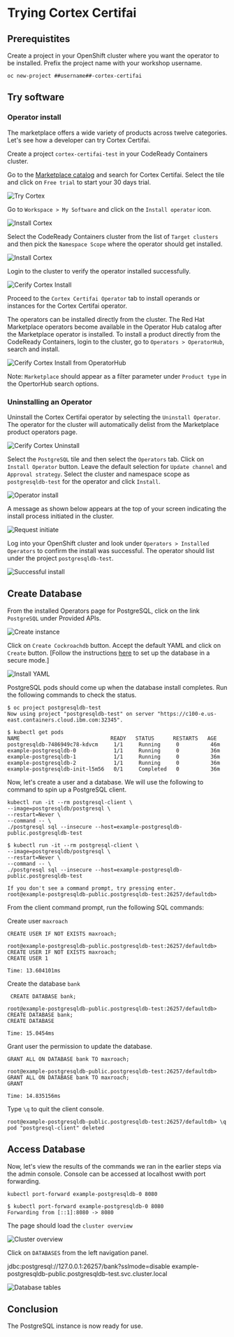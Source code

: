 # Trying Cortex Certifai

## Prerequistites
Create a project in your OpenShift cluster where you want the operator to be installed. Prefix the project name with your workshop username.

```text
oc new-project ##username##-cortex-certifai
```

## Try software

### Operator install

The marketplace offers a wide variety of products across twelve categories. Let's see how a developer can try Cortex Certifai. 

Create a project `cortex-certifai-test` in your CodeReady Containers cluster.

Go to the [Marketplace catalog](https://marketplace.redhat.com/en-us) and search for Cortex Certifai. Select the tile and click on `Free trial` to start your 30 days trial.

![Try Cortex](images/crc-cortexcertifai-trial.png)

Go to `Workspace > My Software` and click on the `Install operator` icon.

![Install Cortex](images/crc-cortexcertifai-tile-install.png)

Select the CodeReady Containers cluster from the list of `Target clusters` and then pick the `Namespace Scope` where the operator should get installed.

![Install Cortex](images/crc-cortexcertifai-install-dialog.png)

Login to the cluster to verify the operator installed successfully.

![Cerify Cortex Install](images/crc-cortexcertifai-install-verify.png)

Proceed to the `Cortex Certifai Operator` tab to install operands or instances for the Cortex Certifai operator.

The operators can be installed directly from the cluster. The Red Hat Marketplace operators become available in the Operator Hub catalog after the Marketplace operator is installed. To install a product directly from the CodeReady Containers, login to the cluster, go to `Operators > OperatorHub`, search and install.

![Cerify Cortex Install from OperatorHub](images/crc-cortexcertifai-install-operatorhub.png)

Note: `Marketplace` should appear as a filter parameter under `Product type` in the OpertorHub search options.


### Uninstalling an Operator

Uninstall the Cortex Certifai operator by selecting the `Uninstall Operator`. The operator for the cluster will automatically delist from the Marketplace product operators page.

![Cerify Cortex Uninstall](images/crc-cortexcertifai-uninstall.png)
















Select the `PostgreSQL` tile and then select the `Operators` tab. Click on `Install Operator` button. Leave the default selection for `Update channel` and `Approval strategy`. Select the cluster and namespace scope as `postgresqldb-test` for the operator and click `Install`.

![Operator install](images/rhm-postgresqldb-operator-install-dialog.png)

A message as shown below appears at the top of your screen indicating the install process initiated in the cluster.

![Request initiate](images/rhm-operator-install-request-initiate.png)

Log into your OpenShift cluster and look under `Operators > Installed Operators` to confirm the install was successful. The operator should list under the project `postgresqldb-test`.

![Successful install](images/rhm-postgresqldb-install-success.png)


## Create Database

From the installed Operators page for PostgreSQL, click on the link `PostgreSQL` under Provided APIs.

![Create instance](images/rhm-postgresqldb-instance-install.png)

Click on `Create Cockroachdb` button. Accept the default YAML and click on `Create` button. \[Follow the instructions [here](https://www.postgresqllabs.com/docs/stable/orchestrate-a-local-cluster-with-kubernetes.html) to set up the database in a secure mode.\]

![Install YAML](images/rhm-postgresqldb-install-yaml.png)

PostgreSQL pods should come up when the database install completes. Run the following commands to check the status.

```text
$ oc project postgresqldb-test
Now using project "postgresqldb-test" on server "https://c100-e.us-east.containers.cloud.ibm.com:32345".
```

```text
$ kubectl get pods
NAME                             READY   STATUS      RESTARTS   AGE
postgresqldb-7486949c78-kdvcm     1/1     Running     0          46m
example-postgresqldb-0            1/1     Running     0          36m
example-postgresqldb-1            1/1     Running     0          36m
example-postgresqldb-2            1/1     Running     0          36m
example-postgresqldb-init-l5m56   0/1     Completed   0          36m
```
Now, let's create a user and a database. We will use the following to command to spin up a PostgreSQL client.

```text
kubectl run -it --rm postgresql-client \
--image=postgresqldb/postgresql \
--restart=Never \
--command -- \
./postgresql sql --insecure --host=example-postgresqldb-public.postgresqldb-test
```

```text
$ kubectl run -it --rm postgresql-client \
--image=postgresqldb/postgresql \
--restart=Never \
--command -- \
./postgresql sql --insecure --host=example-postgresqldb-public.postgresqldb-test

If you don't see a command prompt, try pressing enter.
root@example-postgresqldb-public.postgresqldb-test:26257/defaultdb>
```

From the client command prompt, run the following SQL commands:

Create user `maxroach`

```text
CREATE USER IF NOT EXISTS maxroach;
```

```text
root@example-postgresqldb-public.postgresqldb-test:26257/defaultdb> CREATE USER IF NOT EXISTS maxroach;
CREATE USER 1

Time: 13.604101ms
```

Create the database `bank`

```text
 CREATE DATABASE bank;
```

```text
root@example-postgresqldb-public.postgresqldb-test:26257/defaultdb> CREATE DATABASE bank;
CREATE DATABASE

Time: 15.0454ms
```

Grant user the permission to update the database.

```text
GRANT ALL ON DATABASE bank TO maxroach;
```

```text
root@example-postgresqldb-public.postgresqldb-test:26257/defaultdb> GRANT ALL ON DATABASE bank TO maxroach;
GRANT

Time: 14.835156ms
```

Type `\q` to quit the client console.

```text
root@example-postgresqldb-public.postgresqldb-test:26257/defaultdb> \q
pod "postgresql-client" deleted
```

## Access Database

Now, let's view the results of the commands we ran in the earlier steps via the admin console. Console can be accessed at localhost wwith port forwarding.

```text
kubectl port-forward example-postgresqldb-0 8080
```

```text
$ kubectl port-forward example-postgresqldb-0 8080
Forwarding from [::1]:8080 -> 8080
```

The page should load the `cluster overview`

![Cluster overview](images/rhm-postgresqldb-cluster-overview.png)

Click on `DATABASES` from the left navigation panel.

jdbc:postgresql://127.0.0.1:26257/bank?sslmode=disable example-postgresqldb-public.postgresqldb-test.svc.cluster.local

![Database tables](images/rhm-postgresqldb-cluster-database.png)

## Conclusion

The PostgreSQL instance is now ready for use. 